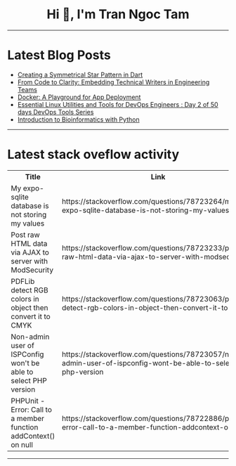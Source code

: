 <h1 align="center">Hi 👋, I'm Tran Ngoc Tam</h1>

---

# Latest Blog Posts 
<!-- BLOG-POST-LIST:START -->
- [Creating a Symmetrical Star Pattern in Dart](https://dev.to/ahzem/creating-a-symmetrical-star-pattern-in-dart-57kj)
- [From Code to Clarity: Embedding Technical Writers in Engineering Teams](https://dev.to/daniellewashington/from-code-to-clarity-embedding-technical-writers-in-engineering-teams-47gc)
- [Docker: A Playground for App Deployment](https://dev.to/mibii/docker-a-playground-for-app-deployment-1a0f)
- [Essential Linux Utilities and Tools for DevOps Engineers : Day 2 of 50 days DevOps Tools Series](https://dev.to/shivam_agnihotri/essential-linux-utilities-and-tools-for-devops-engineers-day-2-of-50-days-devops-tools-series-40p2)
- [Introduction to Bioinformatics with Python](https://dev.to/kartikmehta8/introduction-to-bioinformatics-with-python-4jl5)
<!-- BLOG-POST-LIST:END -->

---

# Latest stack oveflow activity
<table>
  <tr><th>Title</th><th>Link</th></tr>
  <!-- STACKOVERFLOW:START --><tr><td>My expo-sqlite database is not storing my values</td><td>https://stackoverflow.com/questions/78723264/my-expo-sqlite-database-is-not-storing-my-values</td></tr><tr><td>Post raw HTML data via AJAX to server with ModSecurity</td><td>https://stackoverflow.com/questions/78723233/post-raw-html-data-via-ajax-to-server-with-modsecurity</td></tr><tr><td>PDFLib detect RGB colors in object then convert it to CMYK</td><td>https://stackoverflow.com/questions/78723063/pdflib-detect-rgb-colors-in-object-then-convert-it-to-cmyk</td></tr><tr><td>Non-admin user of ISPConfig won&#39;t be able to select PHP version</td><td>https://stackoverflow.com/questions/78723057/non-admin-user-of-ispconfig-wont-be-able-to-select-php-version</td></tr><tr><td>PHPUnit - Error: Call to a member function addContext&lpar;&rpar; on null</td><td>https://stackoverflow.com/questions/78722886/phpunit-error-call-to-a-member-function-addcontext-on-null</td></tr><!-- STACKOVERFLOW:END -->
</table>

---


